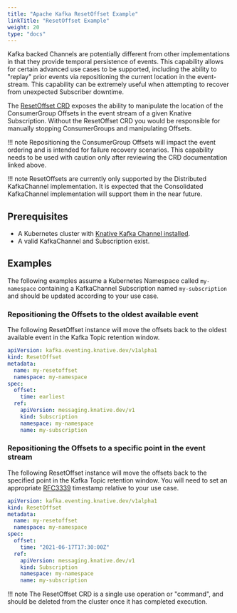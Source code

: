 ```yaml
---
title: "Apache Kafka ResetOffset Example"
linkTitle: "ResetOffset Example"
weight: 20
type: "docs"
---
```


Kafka backed Channels are potentially different from other implementations in
that they provide temporal persistence of events. This capability allows for
certain advanced use cases to be supported, including the ability to "replay"
prior events via repositioning the current location in the event-stream.  This
capability can be extremely useful when attempting to recover from unexpected
Subscriber downtime.

The
[ResetOffset CRD](https://github.com/knative-sandbox/eventing-kafka/tree/main/config/command/resetoffset)
exposes the ability to manipulate the location of the ConsumerGroup Offsets in
the event stream of a given Knative Subscription. Without the ResetOffset CRD
you would be responsible for manually stopping ConsumerGroups and manipulating
Offsets.

!!! note
    Repositioning the ConsumerGroup Offsets will impact the event ordering and
    is intended for failure recovery scenarios. This capability needs to be used
    with caution only after reviewing the CRD documentation linked above.

!!! note
    ResetOffsets are currently only supported by the Distributed KafkaChannel
    implementation. It is expected that the Consolidated KafkaChannel
    implementation will support them in the near future.

## Prerequisites

- A Kubernetes cluster with
  [Knative Kafka Channel installed](../../../../admin/install/).
- A valid KafkaChannel and Subscription exist.

## Examples

The following examples assume a Kubernetes Namespace called `my-namespace`
containing a KafkaChannel Subscription named `my-subscription` and should be
updated according to your use case.

### Repositioning the Offsets to the oldest available event

The following ResetOffset instance will move the offsets back to the oldest
available event in the Kafka Topic retention window.

```yaml
apiVersion: kafka.eventing.knative.dev/v1alpha1
kind: ResetOffset
metadata:
  name: my-resetoffset
  namespace: my-namespace
spec:
  offset:
    time: earliest
  ref:
    apiVersion: messaging.knative.dev/v1
    kind: Subscription
    namespace: my-namespace
    name: my-subscription
```

### Repositioning the Offsets to a specific point in the event stream

The following ResetOffset instance will move the offsets back to the specified
point in the Kafka Topic retention window. You will need to set an appropriate
[RFC3339](https://datatracker.ietf.org/doc/html/rfc3339) timestamp relative to
your use case.

```yaml
apiVersion: kafka.eventing.knative.dev/v1alpha1
kind: ResetOffset
metadata:
  name: my-resetoffset
  namespace: my-namespace
spec:
  offset:
    time: "2021-06-17T17:30:00Z"
  ref:
    apiVersion: messaging.knative.dev/v1
    kind: Subscription
    namespace: my-namespace
    name: my-subscription
```

!!! note
    The ResetOffset CRD is a single use operation or "command", and should be
    deleted from the cluster once it has completed execution.
